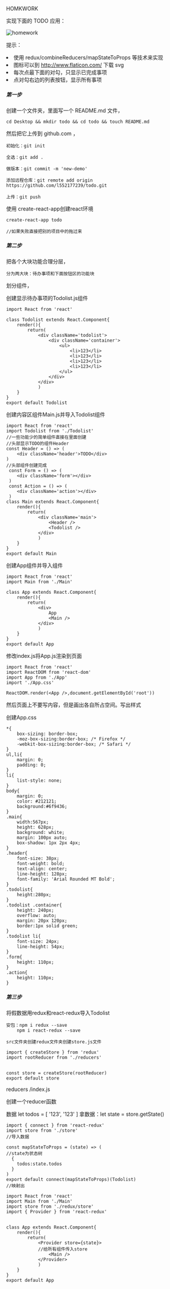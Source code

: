 HOMKWORK  

实现下面的 TODO 应用：

<img src='http://digicity-1253322599.costj.myqcloud.com/todo.png' alt="homework">

提示：
	<li>使用 redux/combineReducers/mapStateToProps 等技术来实现</li>
	<li>图标可以到 http://www.flaticon.com/ 下载 svg</li>
	<li>每次点最下面的对勾，只显示已完成事项</li>
	<li>点对勾右边的列表按钮，显示所有事项</li>

##### 第一步 #####

创建一个文件夹，里面写一个 README.md 文件，

```
cd Desktop && mkdir todo && cd todo && touch README.md
```

然后把它上传到 github.com ，

	初始化：git init  

	全选：git add .

	做版本：git commit -m 'new-demo'

	添加远程仓库：git remote add origin https://github.com/l552177239/todo.git

	上传：git push

使用 create-react-app创建react环境
	
	create-react-app todo

	//如果失败直接把别的项目中的拖过来

##### 第二步 #####

把各个大块功能合理分层，

	分为两大块：待办事项和下面按钮区的功能块

划分组件，

创建显示待办事项的Todolist.js组件
```
import React from 'react'

class Todolist extends React.Component{
	render(){
		return(
			<div className='todolist'>
				<div className='container'>
					<ul>
						<li>123</li>
						<li>123</li>
						<li>123</li>
						<li>123</li>
					</ul>
				</div>
			</div>
			)
	}
}
export default Todolist
```

创建内容区组件Main.js并导入Todolist组件
```
import React from 'react'
import Todolist from './Todolist'
//一些功能少的简单组件直接在里面创建
//头部显示TODO的组件Header
const Header = () => (
	<div className='header'>TODO</div>
)
//头部组件创建完成
 const Form = () => (
 	<div className='form'></div>
 )
 const Action = () => (
 	<div className='action'></div>
 )
class Main extends React.Component{
	render(){
		return(
			<div className='main'>
				<Header />
				<Todolist />
			</div>
			)
	}
}
export default Main
```

创建App组件并导入组件
```
import React from 'react'
import Main from './Main'

class App extends React.Component{
	render(){
		return(
			<div>
				App
				<Main />
			</div>
			)
	}
}
export default App
```
修改index.js将App.js渲染到页面
```
import React from 'react'
import ReactDOM from 'react-dom'
import App from './App'
import './App.css'

ReactDOM.render(<App />,document.getElementById('root'))
```
然后页面上不要写内容，但是画出各自所占空间。写出样式

创建App.css
```
*{
	box-sizing: border-box;
	-moz-box-sizing:border-box; /* Firefox */
	-webkit-box-sizing:border-box; /* Safari */
}
ul,li{
	margin: 0;
	padding: 0;
}
li{
	list-style: none;
}
body{
	margin: 0;
	color: #212121;	
	background:#6f9436;
}
.main{
	width:567px;
	height: 628px;
	background: white;
	margin: 100px auto;
	box-shadow: 1px 2px 4px;
}
.header{
	font-size: 38px;
	font-weight: bold;
	text-align: center;
	line-height: 128px;
	font-family: 'Arial Rounded MT Bold';
}
.todolist{
	height:280px;
}
.todolist .container{
	height: 240px;
	overflow: auto;
	margin: 20px 120px;
	border:1px solid green;
}
.todolist li{
	font-size: 24px;
	line-height: 54px;	
}
.form{
	height: 110px;
}
.action{
	height: 110px;
}
```
##### 第三步 #####

将假数据用redux和react-redux导入Todolist

	安包：npm i redux --save
		npm i react-redux --save

	src文件夹创建redux文件夹创建store.js文件

```
import { createStore } from 'redux'
import rootReducer from './reducers'


const store = createStore(rootReducer)
export default store
```
reducers /index.js

创建一个reducer函数

数据
let todos =	[
	'123',
	'123'
]
拿数据：let state = store.getState()

```
import { connect } from 'react-redux'
import store from './store'
//导入数据

const mapStateToProps = (state) => (
//state为状态树
  {
    todos:state.todos
  }
)
export default connect(mapStateToProps)(Todolist)
//映射出
```
```
import React from 'react'
import Main from './Main'
import store from './redux/store'
import { Provider } from 'react-redux'


class App extends React.Component{
	render(){
		return(
			<Provider store={state}>
			//给所有组件传入store
				<Main />
			</Provider>
			)
	}
}
export default App
```